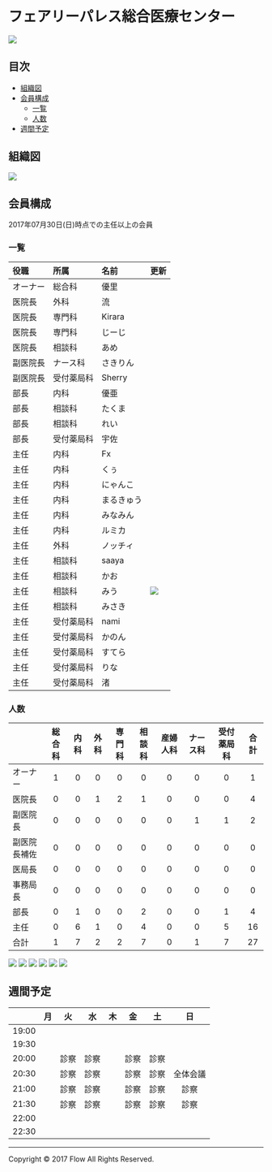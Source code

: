 # フェアリーパレス総合医療センター
<img src="https://github.com/fairy00000/organization/blob/master/image/Fairy.png">

## 目次
* [組織図](https://github.com/fairy00000/organization#組織図)
* [会員構成](https://github.com/fairy00000/organization#会員構成)
  * [一覧](https://github.com/fairy00000/organization#一覧)
  * [人数](https://github.com/fairy00000/organization#人数)
* [週間予定](https://github.com/fairy00000/organization#週間予定)

## 組織図
<img src="https://github.com/fairy00000/organization/blob/master/image/%E7%B5%84%E7%B9%94%E5%9B%B3.png">

## 会員構成

2017年07月30日(日)時点での主任以上の会員

### 一覧

|役職|所属|名前|更新|
|:-----|:-----|:-----|:-----|
|オーナー|総合科|優里||
|医院長|外科|流||
|医院長|専門科|Kirara||
|医院長|専門科|じーじ||
|医院長|相談科|あめ||
|副医院長|ナース科|さきりん||
|副医院長|受付薬局科|Sherry||
|部長|内科|優亜||
|部長|相談科|たくま||
|部長|相談科|れい||
|部長|受付薬局科|宇佐||
|主任|内科|Fx||
|主任|内科|くぅ||
|主任|内科|にゃんこ||
|主任|内科|まるきゅう||
|主任|内科|みなみん||
|主任|内科|ルミカ||
|主任|外科|ノッチィ||
|主任|相談科|saaya||
|主任|相談科|かお||
|主任|相談科|みう|<img src="https://github.com/fairy00000/organization/blob/master/image/new.gif">|
|主任|相談科|みさき||
|主任|受付薬局科|nami||
|主任|受付薬局科|かのん||
|主任|受付薬局科|すてら||
|主任|受付薬局科|りな||
|主任|受付薬局科|渚||

### 人数

||総合科|内科|外科|専門科|相談科|産婦人科|ナース科|受付薬局科|合計|
|:--|:---:|:---:|:---:|:---:|:---:|:---:|:---:|:---:|:---:|
|オーナー|1|0|0|0|0|0|0|0|1|
|医院長|0|0|1|2|1|0|0|0|4|
|副医院長|0|0|0|0|0|0|1|1|2|
|副医院長補佐|0|0|0|0|0|0|0|0|0|
|医局長|0|0|0|0|0|0|0|0|0|
|事務局長|0|0|0|0|0|0|0|0|0|
|部長|0|1|0|0|2|0|0|1|4|
|主任|0|6|1|0|4|0|0|5|16|
|合計|1|7|2|2|7|0|1|7|27|

<img src="https://github.com/fairy00000/organization/blob/master/image/Member.png">

<img src="https://github.com/fairy00000/organization/blob/master/image/DepartmentManeger.png">

<img src="https://github.com/fairy00000/organization/blob/master/image/Position.png">

<img src="https://github.com/fairy00000/organization/blob/master/image/AllPie.png">

<img src="https://github.com/fairy00000/organization/blob/master/image/CadrePie.png">

<img src="https://github.com/fairy00000/organization/blob/master/image/RegularPie.png">

## 週間予定

||月|火|水|木|金|土|日|
|:--|:---:|:---:|:---:|:---:|:---:|:---:|:---:|
|19:00| | | | | | | |
|19:30| | | | | | | |
|20:00| |診察|診察| |診察|診察| |
|20:30| |診察|診察| |診察|診察|全体会議|
|21:00| |診察|診察| |診察|診察|診察|
|21:30| |診察|診察| |診察|診察|診察|
|22:00| | | | | | | |
|22:30| | | | | | | |

-----

Copyright © 2017 Flow All Rights Reserved.
